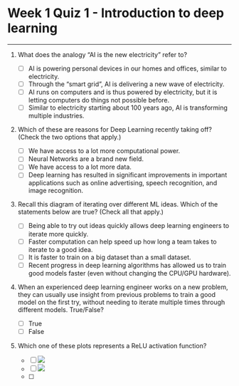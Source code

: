 # **Week 1 Quiz 1 - Introduction to deep learning** #

----------

1. What does the analogy “AI is the new electricity” refer to?
    - [ ] AI is powering personal devices in our homes and offices, similar to electricity.
    - [ ] Through the “smart grid”, AI is delivering a new wave of electricity.
    - [ ] AI runs on computers and is thus powered by electricity, but it is letting computers do things not possible before.
    - [ ] Similar to electricity starting about 100 years ago, AI is transforming multiple industries.

2. Which of these are reasons for Deep Learning recently taking off? (Check the two options that apply.)
	- [ ] We have access to a lot more computational power.
	- [ ] Neural Networks are a brand new field.
	- [ ] We have access to a lot more data.
	- [ ] Deep learning has resulted in significant improvements in important applications such as online advertising, speech recognition, and image recognition.

3. Recall this diagram of iterating over different ML ideas. Which of the statements below are true? (Check all that apply.)

	- [ ] Being able to try out ideas quickly allows deep learning engineers to iterate more quickly.
	- [ ] Faster computation can help speed up how long a team takes to iterate to a good idea.
	- [ ] It is faster to train on a big dataset than a small dataset.
	- [ ] Recent progress in deep learning algorithms has allowed us to train good models faster (even without changing the CPU/GPU hardware).

4. When an experienced deep learning engineer works on a new problem, they can usually use insight from previous problems to train a good model on the first try, without needing to iterate multiple times through different models. True/False?

	- [ ] True
	- [ ] False

5. Which one of these plots represents a ReLU activation function?

	- [ ] ![](https://d3c33hcgiwev3.cloudfront.net/imageAssetProxy.v1/rDlJVXGkEeeOXQ7jdzu9Bg_ebe829e5a35b0a8d44b8fe85c7b28f9a_figure-1.png?expiry=1524873600000&hmac=1vtjRZj_zvoZYPmTSrv7qKCjRUG-du-7BAs1VTJbRAY)
	- [ ] ![](https://d3c33hcgiwev3.cloudfront.net/imageAssetProxy.v1/fwrRT3GkEee1BBJ2zgI9PA_c3a9e3d21c9e6cad5bb938ba596f94e3_Figure-2.png?expiry=1524873600000&hmac=iIfUTdpQcZhpycdM-w8faT4ngiZesQiKrltVMhxOduM)
	- [ ] 